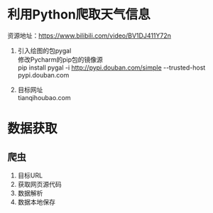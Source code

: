 # 利用Python爬取天气信息  

资源地址：https://www.bilibili.com/video/BV1DJ411Y72n  

1. 引入绘图的包pygal  
修改Pycharm的pip包的镜像源  
pip install pygal -i http://pypi.douban.com/simple --trusted-host pypi.douban.com

2. 目标网址  
tianqihoubao.com  

# 数据获取  
## 爬虫  
1. 目标URL  
2. 获取网页源代码  
3. 数据解析  
4. 数据本地保存  





